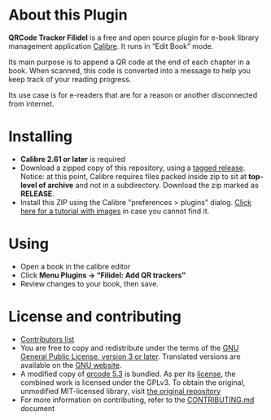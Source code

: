 ﻿# About this Plugin

**QRCode Tracker Filidel** is a free and open source plugin for e-book library management application [Calibre](https://calibre-ebook.com/). It runs in “Edit Book” mode.

Its main purpose is to append a QR code at the end of each chapter in a book. When scanned, this code is converted into a message to help you keep track of your reading progress.

Its use case is for e-readers that are for a reason or another disconnected from internet.

# Installing

 * **Calibre 2.61 or later** is required
 * Download a zipped copy of this repository, using a [tagged release](https://github.com/mchubby/qrtracker-for-calibre/releases/latest). Notice: at this point, Calibre requires files packed inside zip to sit at **top-level of archive** and not in a subdirectory. Download the zip marked as **RELEASE**.
 * Install this ZIP using the Calibre "preferences > plugins" dialog. [Click here for a tutorial with images](http://www.ismoothblog.com/2012/07/how-to-install-plugin-to-calibre.html) in case you cannot find it.

# Using
 * Open a book in the calibre editor
 * Click **Menu Plugins -> “Filidel: Add QR trackers”**
 * Review changes to your book, then save.

# License and contributing
 * [Contributors list](docs/CONTRiBUTORS.txt)
 * You are free to copy and redistribute under the terms of the [GNU General Public License, version 3 or later](LICENSE). Translated versions are available on the [GNU website](https://www.gnu.org/licenses/translations.html).
 * A modified copy of [qrcode 5.3](https://github.com/lincolnloop/python-qrcode/releases/tag/v5.3) is bundled. As per its [license](licenses/QRCODE_LICENSE), the combined work is licensed under the GPLv3. To obtain the original, unmodified MIT-licensed library, visit [the original repository](https://github.com/lincolnloop/python-qrcode)
 * For more information on contributing, refer to the [CONTRIBUTING.md](.github/CONTRIBUTING.md) document

